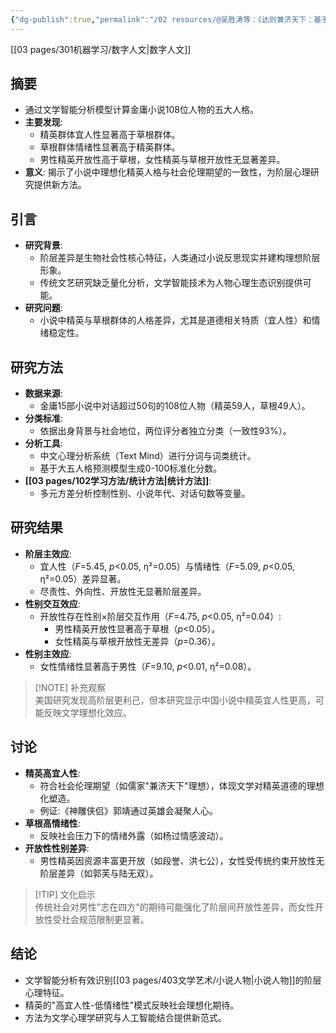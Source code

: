 ```yaml
---
{"dg-publish":true,"permalink":"/02 resources/@吴胜涛等：《达则兼济天下：基于文学智能分析的精英人物心理研究》/","created":"2025-02-06T11:21:00.308+08:00","updated":"2025-03-01T17:26:50.383+08:00"}
---
```


[[03 pages/301机器学习/数字人文\|数字人文]]
## 摘要
- 通过文学智能分析模型计算金庸小说108位人物的五大人格。
- **主要发现**:
  - 精英群体宜人性显著高于草根群体。
  - 草根群体情绪性显著高于精英群体。
  - 男性精英开放性高于草根，女性精英与草根开放性无显著差异。
- **意义**: 揭示了小说中理想化精英人格与社会伦理期望的一致性，为阶层心理研究提供新方法。

## 引言
- **研究背景**:
  - 阶层差异是生物社会性核心特征，人类通过小说反思现实并建构理想阶层形象。
  - 传统文艺研究缺乏量化分析，文学智能技术为人物心理生态识别提供可能。
- **研究问题**:
  - 小说中精英与草根群体的人格差异，尤其是道德相关特质（宜人性）和情绪稳定性。

## 研究方法
- **数据来源**:
  - 金庸15部小说中对话超过50句的108位人物（精英59人，草根49人）。
- **分类标准**:
  - 依据出身背景与社会地位，两位评分者独立分类（一致性93%）。
- **分析工具**:
  - 中文心理分析系统（Text Mind）进行分词与词类统计。
  - 基于大五人格预测模型生成0-100标准化分数。
- **[[03 pages/102学习方法/统计方法\|统计方法]]**:
  - 多元方差分析控制性别、小说年代、对话句数等变量。

## 研究结果
- **阶层主效应**:
  - 宜人性（*F*=5.45, *p*<0.05, η²=0.05）与情绪性（*F*=5.09, *p*<0.05, η²=0.05）差异显著。
  - 尽责性、外向性、开放性无显著阶层差异。
- **性别交互效应**:
  - 开放性存在性别×阶层交互作用（*F*=4.75, *p*<0.05, η²=0.04）:
    - 男性精英开放性显著高于草根（*p*<0.05）。
    - 女性精英与草根开放性无差异（*p*=0.36）。
- **性别主效应**:
  - 女性情绪性显著高于男性（*F*=9.10, *p*<0.01, η²=0.08）。

> [!NOTE] 补充观察  
> 美国研究发现高阶层更利己，但本研究显示中国小说中精英宜人性更高，可能反映文学理想化效应。

## 讨论
- **精英高宜人性**:
  - 符合社会伦理期望（如儒家"兼济天下"理想），体现文学对精英道德的理想化塑造。
  - 例证:《神雕侠侣》郭靖通过英雄会凝聚人心。
- **草根高情绪性**:
  - 反映社会压力下的情绪外露（如杨过情感波动）。
- **开放性性别差异**:
  - 男性精英因资源丰富更开放（如段誉、洪七公），女性受传统约束开放性无阶层差异（如郭芙与陆无双）。

> [!TIP] 文化启示  
> 传统社会对男性"志在四方"的期待可能强化了阶层间开放性差异，而女性开放性受社会规范限制更显著。


## 结论
- 文学智能分析有效识别[[03 pages/403文学艺术/小说人物\|小说人物]]的阶层心理特征。
- 精英的"高宜人性-低情绪性"模式反映社会理想化期待。
- 方法为文学心理学研究与人工智能结合提供新范式。
